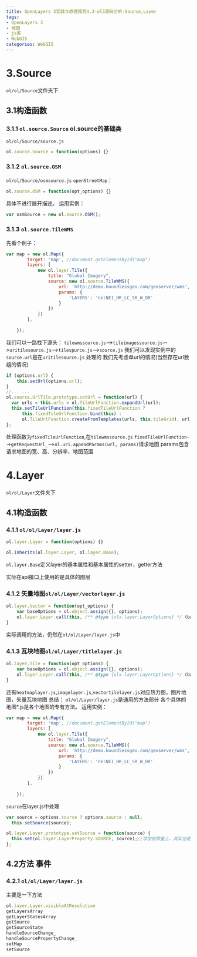 ```yaml
---
title: OpenLayers 3实践与原理探究4.3-ol3源码分析-Source,Layer
tags:
- OpenLayers 3
- 地图
- js库
- WebGIS
categories: WebGIS
---
```


# 3.Source
`ol/ol/Source`文件夹下 

## 3.1构造函数
### 3.1.1 `ol.source.Source` ol.source的基础类
`ol/ol/Source/source.js`

```javascript
ol.source.Source = function(options) {}
```
### 3.1.2 `ol.source.OSM` 
`ol/ol/Source/osmsource.js`
`openStreetMap`：

```javascript
ol.source.OSM = function(opt_options) {}
```
具体不进行展开描述。
运用实例：

```javascript
var osmSource = new ol.source.OSM();
```
### 3.1.3 `ol.source.TileWMS` 
先看个例子：

```javascript
var map = new ol.Map({
        target: 'map', //document.getElementById("map")
        layers: [
            new ol.layer.Tile({
                title: "Global Imagery",
                source: new ol.source.TileWMS({
                    url: 'http://demo.boundlessgeo.com/geoserver/wms',
                    params: {
                        'LAYERS': 'ne:NE1_HR_LC_SR_W_DR'
                    }
                })
            })
        ],
    
    });
```
我们可以一路找下源头：
`tilewmssource.js`-->`tileimagessource.js`-->`uritilesource.js`-->`tilespurce.js`-->`source.js`
我们可以发现实例中的`source.url`是在`uritilesource.js`
处理的
我们先考虑单url的情况(当然存在url数组的情况)

```javascript
if (options.url) {
    this.setUrl(options.url);
}
//... ...
ol.source.UrlTile.prototype.setUrl = function(url) {
  var urls = this.urls = ol.TileUrlFunction.expandUrl(url);
  this.setTileUrlFunction(this.fixedTileUrlFunction ?
      this.fixedTileUrlFunction.bind(this) :
      ol.TileUrlFunction.createFromTemplates(urls, this.tileGrid), url);
};
```
处理函数为`fixedTileUrlFunction`,在`tilewmssource.js`
`fixedTileUrlFunction`-->`getRequestUrl_`-->`ol.uri.appendParams(url, params)`请求地图
params包含请求地图的宽、高、分辨率、地图范围
# 4.Layer
`ol/ol/Layer`文件夹下 

## 4.1构造函数
### 4.1.1 `ol/ol/Layer/layer.js`

```javascript
ol.layer.Layer = function(options) {}
```
```javascript
ol.inherits(ol.layer.Layer, ol.layer.Base);
```
`ol.layer.Base`定义layer的基本属性和基本属性的setter，getter方法

实际在api接口上使用的是具体的图层
### 4.1.2 矢量地图`ol/ol/Layer/vectorlayer.js`
```javascript
ol.layer.Vector = function(opt_options) {
	var baseOptions = ol.object.assign({}, options);
	ol.layer.Layer.call(this, /** @type {olx.layer.LayerOptions} */ (baseOptions));
}
```
实际调用的方法，仍然在`ol/ol/Layer/layer.js`中
### 4.1.3 瓦块地图`ol/ol/Layer/titlelayer.js`
```javascript
ol.layer.Tile = function(opt_options) {
	var baseOptions = ol.object.assign({}, options);
	ol.layer.Layer.call(this, /** @type {olx.layer.LayerOptions} */ (baseOptions));
}
```
还有`heatmaplayer.js`,`imagelayer.js`,`vectortilelayer.js`对应热力图，图片地图，矢量瓦块地图
总结：
`ol/ol/Layer/layer.js`是通用的方法部分
各个具体的地图*.js是各个地图的专有方法。
运用实例：

```javascript
var map = new ol.Map({
        target: 'map', //document.getElementById("map")
        layers: [
            new ol.layer.Tile({
                title: "Global Imagery",
                source: new ol.source.TileWMS({
                    url: 'http://demo.boundlessgeo.com/geoserver/wms',
                    params: {
                        'LAYERS': 'ne:NE1_HR_LC_SR_W_DR'
                    }
                })
            })
        ],
    
    });
```
`source`在layer.js中处理

```javascript
var source = options.source ? options.source : null;
  this.setSource(source);

ol.layer.Layer.prototype.setSource = function(source) {
  this.set(ol.layer.LayerProperty.SOURCE, source);//添加到常量上，其实也是将source对象共享出去了
};
```
## 4.2方法 事件
### 4.2.1 `ol/ol/Layer/layer.js`
主要是一下方法
```javascript
ol.layer.Layer.visibleAtResolution
getLayersArray
getLayerStatesArray
getSource
getSourceState
handleSourceChange_
handleSourcePropertyChange_
setMap
setSource
```
